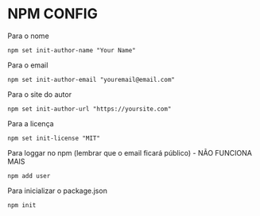 # NPM CONFIG

Para o nome

    npm set init-author-name "Your Name"

Para o email

    npm set init-author-email "youremail@email.com"

Para o site do autor

    npm set init-author-url "https://yoursite.com"

Para a licença

    npm set init-license "MIT"

Para loggar no npm (lembrar que o email ficará público) - NÃO FUNCIONA MAIS
    
    npm add user

Para inicializar o package.json 

    npm init